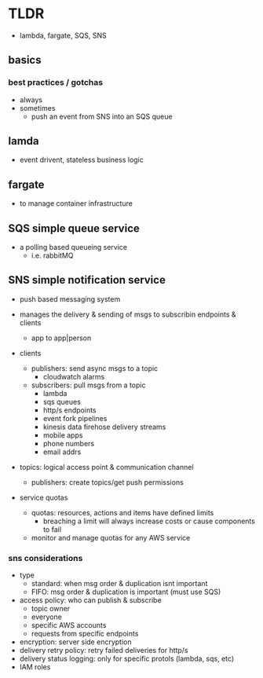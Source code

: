 # TLDR

- lambda, fargate, SQS, SNS

## basics

### best practices / gotchas

- always
- sometimes
  - push an event from SNS into an SQS queue

## lamda

- event drivent, stateless business logic

## fargate

- to manage container infrastructure

## SQS simple queue service

- a polling based queueing service
  - i.e. rabbitMQ

## SNS simple notification service

- push based messaging system
- manages the delivery & sending of msgs to subscribin endpoints & clients
  - app to app|person
- clients
  - publishers: send async msgs to a topic
    - cloudwatch alarms
  - subscribers: pull msgs from a topic
    - lambda
    - sqs queues
    - http/s endpoints
    - event fork pipelines
    - kinesis data firehose delivery streams
    - mobile apps
    - phone numbers
    - email addrs
- topics: logical access point & communication channel
  - publishers: create topics/get push permissions

- service quotas
  - quotas: resources, actions and items have defined limits
    - breaching a limit will always increase costs or cause components to fail
  - monitor and manage quotas for any AWS service

### sns considerations

- type
  - standard: when msg order & duplication isnt important
  - FIFO: msg order & duplication is important (must use SQS)
- access policy: who can publish & subscribe
  - topic owner
  - everyone
  - specific AWS accounts
  - requests from specific endpoints
- encryption: server side encryption
- delivery retry policy: retry failed deliveries for http/s
- delivery status logging: only for specific protols (lambda, sqs, etc)
- IAM roles
